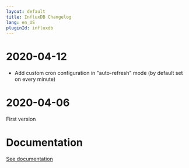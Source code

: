 ```yaml
---
layout: default
title: InfluxDB Changelog
lang: en_US
pluginId: influxdb
---
```


# 2020-04-12

- Add custom cron configuration in "auto-refresh" mode (by default set on every minute)

# 2020-04-06

First version

# Documentation

[See documentation]({{site.baseurl}}/{{page.pluginId}})
